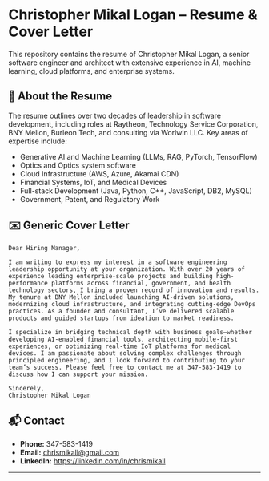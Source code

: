 # Christopher Mikal Logan – Resume & Cover Letter

This repository contains the resume of Christopher Mikal Logan, a senior software engineer and architect with extensive experience in AI, machine learning, cloud platforms, and enterprise systems.

## 📄 About the Resume

The resume outlines over two decades of leadership in software development, including roles at Raytheon, Technology Service Corporation, BNY Mellon, Burleon Tech, and consulting via Worlwin LLC. Key areas of expertise include:

- Generative AI and Machine Learning (LLMs, RAG, PyTorch, TensorFlow)
- Optics and Optics system software
- Cloud Infrastructure (AWS, Azure, Akamai CDN)
- Financial Systems, IoT, and Medical Devices
- Full-stack Development (Java, Python, C++, JavaScript, DB2, MySQL)
- Government, Patent, and Regulatory Work

## ✉️ Generic Cover Letter

```
Dear Hiring Manager,

I am writing to express my interest in a software engineering leadership opportunity at your organization. With over 20 years of experience leading enterprise-scale projects and building high-performance platforms across financial, government, and health technology sectors, I bring a proven record of innovation and results. My tenure at BNY Mellon included launching AI-driven solutions, modernizing cloud infrastructure, and integrating cutting-edge DevOps practices. As a founder and consultant, I’ve delivered scalable products and guided startups from ideation to market readiness.

I specialize in bridging technical depth with business goals—whether developing AI-enabled financial tools, architecting mobile-first experiences, or optimizing real-time IoT platforms for medical devices. I am passionate about solving complex challenges through principled engineering, and I look forward to contributing to your team’s success. Please feel free to contact me at 347-583-1419 to discuss how I can support your mission.

Sincerely,  
Christopher Mikal Logan
```

## 📬 Contact

- **Phone:** 347-583-1419
- **Email:** chrismikall@gmail.com
- **LinkedIn:** https://linkedin.com/in/chrismikall

---

